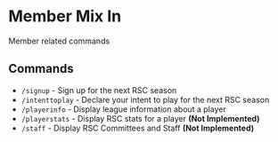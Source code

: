# Member Mix In

Member related commands

## Commands

- `/signup` - Sign up for the next RSC season
- `/intenttoplay` - Declare your intent to play for the next RSC season
- `/playerinfo` - Display league information about a player
- `/playerstats` - Display RSC stats for a player **(Not Implemented)**
- `/staff` - Display RSC Committees and Staff **(Not Implemented)**
